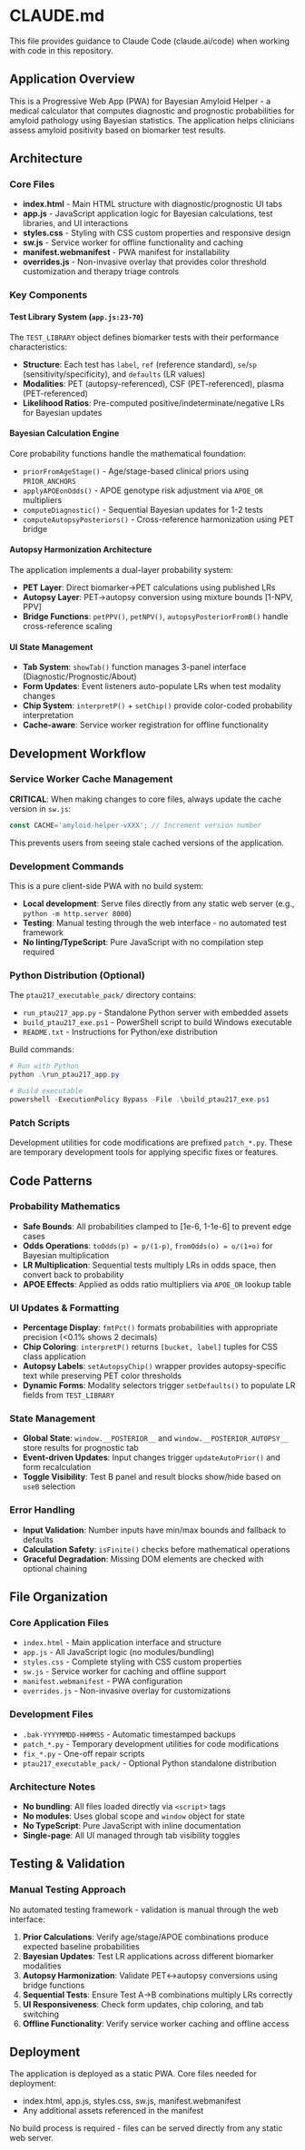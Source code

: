 # CLAUDE.md

This file provides guidance to Claude Code (claude.ai/code) when working with code in this repository.

## Application Overview

This is a Progressive Web App (PWA) for Bayesian Amyloid Helper - a medical calculator that computes diagnostic and prognostic probabilities for amyloid pathology using Bayesian statistics. The application helps clinicians assess amyloid positivity based on biomarker test results.

## Architecture

### Core Files
- **index.html** - Main HTML structure with diagnostic/prognostic UI tabs
- **app.js** - JavaScript application logic for Bayesian calculations, test libraries, and UI interactions
- **styles.css** - Styling with CSS custom properties and responsive design
- **sw.js** - Service worker for offline functionality and caching
- **manifest.webmanifest** - PWA manifest for installability
- **overrides.js** - Non-invasive overlay that provides color threshold customization and therapy triage controls

### Key Components

#### Test Library System (`app.js:23-70`)
The `TEST_LIBRARY` object defines biomarker tests with their performance characteristics:
- **Structure**: Each test has `label`, `ref` (reference standard), `se`/`sp` (sensitivity/specificity), and `defaults` (LR values)
- **Modalities**: PET (autopsy-referenced), CSF (PET-referenced), plasma (PET-referenced)
- **Likelihood Ratios**: Pre-computed positive/indeterminate/negative LRs for Bayesian updates

#### Bayesian Calculation Engine
Core probability functions handle the mathematical foundation:
- `priorFromAgeStage()` - Age/stage-based clinical priors using `PRIOR_ANCHORS`
- `applyAPOEonOdds()` - APOE genotype risk adjustment via `APOE_OR` multipliers
- `computeDiagnostic()` - Sequential Bayesian updates for 1-2 tests
- `computeAutopsyPosteriors()` - Cross-reference harmonization using PET bridge

#### Autopsy Harmonization Architecture
The application implements a dual-layer probability system:
- **PET Layer**: Direct biomarker→PET calculations using published LRs
- **Autopsy Layer**: PET→autopsy conversion using mixture bounds [1-NPV, PPV]
- **Bridge Functions**: `petPPV()`, `petNPV()`, `autopsyPosteriorFromB()` handle cross-reference scaling

#### UI State Management
- **Tab System**: `showTab()` function manages 3-panel interface (Diagnostic/Prognostic/About)  
- **Form Updates**: Event listeners auto-populate LRs when test modality changes
- **Chip System**: `interpretP()` + `setChip()` provide color-coded probability interpretation
- **Cache-aware**: Service worker registration for offline functionality

## Development Workflow

### Service Worker Cache Management
**CRITICAL**: When making changes to core files, always update the cache version in `sw.js`:
```javascript
const CACHE='amyloid-helper-vXXX'; // Increment version number
```
This prevents users from seeing stale cached versions of the application.

### Development Commands
This is a pure client-side PWA with no build system:
- **Local development**: Serve files directly from any static web server (e.g., `python -m http.server 8000`)
- **Testing**: Manual testing through the web interface - no automated test framework
- **No linting/TypeScript**: Pure JavaScript with no compilation step required

### Python Distribution (Optional)
The `ptau217_executable_pack/` directory contains:
- `run_ptau217_app.py` - Standalone Python server with embedded assets
- `build_ptau217_exe.ps1` - PowerShell script to build Windows executable
- `README.txt` - Instructions for Python/exe distribution

Build commands:
```powershell
# Run with Python
python .\run_ptau217_app.py

# Build executable
powershell -ExecutionPolicy Bypass -File .\build_ptau217_exe.ps1
```

### Patch Scripts
Development utilities for code modifications are prefixed `patch_*.py`. These are temporary development tools for applying specific fixes or features.

## Code Patterns

### Probability Mathematics
- **Safe Bounds**: All probabilities clamped to [1e-6, 1-1e-6] to prevent edge cases
- **Odds Operations**: `toOdds(p) = p/(1-p)`, `fromOdds(o) = o/(1+o)` for Bayesian multiplication
- **LR Multiplication**: Sequential tests multiply LRs in odds space, then convert back to probability
- **APOE Effects**: Applied as odds ratio multipliers via `APOE_OR` lookup table

### UI Updates & Formatting
- **Percentage Display**: `fmtPct()` formats probabilities with appropriate precision (<0.1% shows 2 decimals)
- **Chip Coloring**: `interpretP()` returns `[bucket, label]` tuples for CSS class application  
- **Autopsy Labels**: `setAutopsyChip()` wrapper provides autopsy-specific text while preserving PET color thresholds
- **Dynamic Forms**: Modality selectors trigger `setDefaults()` to populate LR fields from `TEST_LIBRARY`

### State Management
- **Global State**: `window.__POSTERIOR__` and `window.__POSTERIOR_AUTOPSY__` store results for prognostic tab
- **Event-driven Updates**: Input changes trigger `updateAutoPrior()` and form recalculation
- **Toggle Visibility**: Test B panel and result blocks show/hide based on `useB` selection

### Error Handling
- **Input Validation**: Number inputs have min/max bounds and fallback to defaults
- **Calculation Safety**: `isFinite()` checks before mathematical operations
- **Graceful Degradation**: Missing DOM elements are checked with optional chaining

## File Organization

### Core Application Files
- `index.html` - Main application interface and structure
- `app.js` - All JavaScript logic (no modules/bundling)  
- `styles.css` - Complete styling with CSS custom properties
- `sw.js` - Service worker for caching and offline support
- `manifest.webmanifest` - PWA configuration
- `overrides.js` - Non-invasive overlay for customizations

### Development Files
- `.bak-YYYYMMDD-HHMMSS` - Automatic timestamped backups
- `patch_*.py` - Temporary development utilities for code modifications
- `fix_*.py` - One-off repair scripts
- `ptau217_executable_pack/` - Optional Python standalone distribution

### Architecture Notes
- **No bundling**: All files loaded directly via `<script>` tags
- **No modules**: Uses global scope and `window` object for state
- **No TypeScript**: Pure JavaScript with inline documentation  
- **Single-page**: All UI managed through tab visibility toggles

## Testing & Validation

### Manual Testing Approach
No automated testing framework - validation is manual through the web interface:

1. **Prior Calculations**: Verify age/stage/APOE combinations produce expected baseline probabilities
2. **Bayesian Updates**: Test LR applications across different biomarker modalities  
3. **Autopsy Harmonization**: Validate PET↔autopsy conversions using bridge functions
4. **Sequential Tests**: Ensure Test A→B combinations multiply LRs correctly
5. **UI Responsiveness**: Check form updates, chip coloring, and tab switching
6. **Offline Functionality**: Verify service worker caching and offline access

## Deployment

The application is deployed as a static PWA. Core files needed for deployment:
- index.html, app.js, styles.css, sw.js, manifest.webmanifest
- Any additional assets referenced in the manifest

No build process is required - files can be served directly from any static web server.